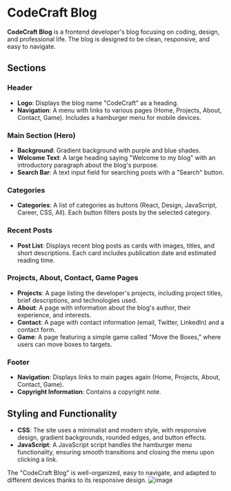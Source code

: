 # CodeCraft Blog

**CodeCraft Blog** is a frontend developer's blog focusing on coding, design, and professional life. The blog is designed to be clean, responsive, and easy to navigate.

## Sections

### Header
- **Logo**: Displays the blog name "CodeCraft" as a heading.
- **Navigation**: A menu with links to various pages (Home, Projects, About, Contact, Game). Includes a hamburger menu for mobile devices.

### Main Section (Hero)
- **Background**: Gradient background with purple and blue shades.
- **Welcome Text**: A large heading saying "Welcome to my blog" with an introductory paragraph about the blog's purpose.
- **Search Bar**: A text input field for searching posts with a "Search" button.

### Categories
- **Categories**: A list of categories as buttons (React, Design, JavaScript, Career, CSS, All). Each button filters posts by the selected category.

### Recent Posts
- **Post List**: Displays recent blog posts as cards with images, titles, and short descriptions. Each card includes publication date and estimated reading time.

### Projects, About, Contact, Game Pages
- **Projects**: A page listing the developer's projects, including project titles, brief descriptions, and technologies used.
- **About**: A page with information about the blog's author, their experience, and interests.
- **Contact**: A page with contact information (email, Twitter, LinkedIn) and a contact form.
- **Game**: A page featuring a simple game called "Move the Boxes," where users can move boxes to targets.

### Footer
- **Navigation**: Displays links to main pages again (Home, Projects, About, Contact, Game).
- **Copyright Information**: Contains a copyright note.

## Styling and Functionality
- **CSS**: The site uses a minimalist and modern style, with responsive design, gradient backgrounds, rounded edges, and button effects.
- **JavaScript**: A JavaScript script handles the hamburger menu functionality, ensuring smooth transitions and closing the menu upon clicking a link.

The "CodeCraft Blog" is well-organized, easy to navigate, and adapted to different devices thanks to its responsive design.
![image](https://github.com/MrDemolish/software-developer-portfolio/assets/147986097/9c9a24fb-67d3-42b7-abcf-ee07275dadb0)
